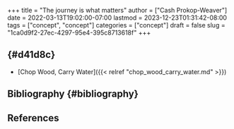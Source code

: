 +++
title = "The journey is what matters"
author = ["Cash Prokop-Weaver"]
date = 2022-03-13T19:02:00-07:00
lastmod = 2023-12-23T01:31:42-08:00
tags = ["concept", "concept"]
categories = ["concept"]
draft = false
slug = "1ca0d9f2-27ec-4297-95e4-395c8713618f"
+++

##  {#d41d8c}

-   [Chop Wood, Carry Water]({{< relref "chop_wood_carry_water.md" >}})


## Bibliography {#bibliography}

## References

<style>.csl-entry{text-indent: -1.5em; margin-left: 1.5em;}</style><div class="csl-bib-body">
</div>
